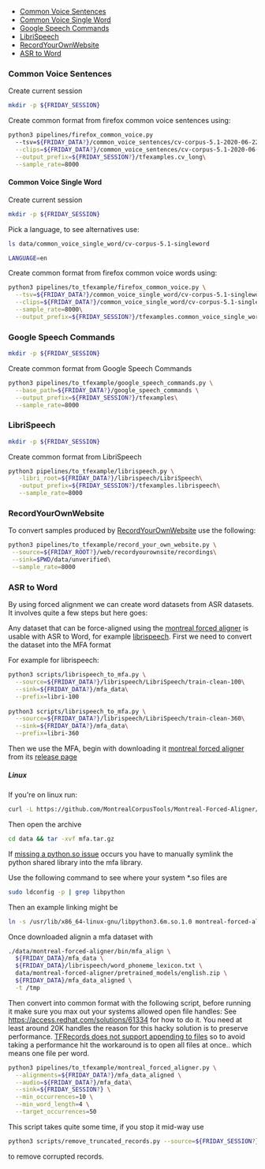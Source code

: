 - [Common Voice Sentences](#common-voice-sentences)
- [Common Voice Single Word](#common-voice-single-word)
- [Google Speech Commands](#google-speech-commands)
- [LibriSpeech](#librispeech)
- [RecordYourOwnWebsite](#recordyourownwebsite)
- [ASR to Word](#asr-to-word)

### Common Voice Sentences

Create current session

```bash
mkdir -p ${FRIDAY_SESSION}
```

Create common format from firefox common voice sentences using:

```bash
python3 pipelines/firefox_common_voice.py 
  --tsv=${FRIDAY_DATA?}/common_voice_sentences/cv-corpus-5.1-2020-06-22/sv-SE/validated.tsv \
  --clips=${FRIDAY_DATA?}/common_voice_sentences/cv-corpus-5.1-2020-06-22/sv-SE/clips \
  --output_prefix=${FRIDAY_SESSION?}/tfexamples.cv_long\
  --sample_rate=8000
```

#### Common Voice Single Word

Create current session

```bash
mkdir -p ${FRIDAY_SESSION}
```
Pick a language, to see alternatives use:

```bash
ls data/common_voice_single_word/cv-corpus-5.1-singleword
```

```bash
LANGUAGE=en
```

Create common format from firefox common voice words using:

```bash
python3 pipelines/to_tfexample/firefox_common_voice.py \
  --tsv=${FRIDAY_DATA?}/common_voice_single_word/cv-corpus-5.1-singleword/${LANGUAGE?}/validated.tsv \
  --clips=${FRIDAY_DATA?}/common_voice_single_word/cv-corpus-5.1-singleword/${LANGUAGE?}/clips \
  --sample_rate=8000\
  --output_prefix=${FRIDAY_SESSION?}/tfexamples.common_voice_single_word
```

### Google Speech Commands

```bash
mkdir -p ${FRIDAY_SESSION}
```

Create common format from Google Speech Commands

```bash
python3 pipelines/to_tfexample/google_speech_commands.py \
  --base_path=${FRIDAY_DATA?}/google_speech_commands \
  --output_prefix=${FRIDAY_SESSION?}/tfexamples\
  --sample_rate=8000
```

### LibriSpeech

```bash
mkdir -p ${FRIDAY_SESSION}
```

Create common format from LibriSpeech

```bash
python3 pipelines/to_tfexample/librispeech.py \
   -libri_root=${FRIDAY_DATA?}/librispeech/LibriSpeech\
   -output_prefix=${FRIDAY_SESSION?}/tfexamples.librispeech\
   --sample_rate=8000
```

### RecordYourOwnWebsite

To convert samples produced by [RecordYourOwnWebsite](https://github.com/JonasRSV/Friday/tree/main/web/recordyourownsite) use the following:

```bash
python3 pipelines/to_tfexample/record_your_own_website.py \
 --source=${FRIDAY_ROOT?}/web/recordyourownsite/recordings\
 --sink=$PWD/data/unverified\
 --sample_rate=8000
```

### ASR to Word

By using forced alignment we can create word datasets from ASR datasets. It involves quite a few steps but here goes:

Any dataset that can be force-aligned using the [montreal forced aligner](https://montreal-forced-aligner.readthedocs.io/en/latest/)
is usable with ASR to Word, for example [librispeech](#librispeech). First we need to convert the dataset into the MFA
format

For example for librispeech:

```bash
python3 scripts/librispeech_to_mfa.py \
  --source=${FRIDAY_DATA?}/librispeech/LibriSpeech/train-clean-100\
  --sink=${FRIDAY_DATA?}/mfa_data\
  --prefix=libri-100
  
python3 scripts/librispeech_to_mfa.py \
  --source=${FRIDAY_DATA?}/librispeech/LibriSpeech/train-clean-360\
  --sink=${FRIDAY_DATA?}/mfa_data\
  --prefix=libri-360
```

Then we use the MFA, begin with downloading it [montreal forced aligner](https://montreal-forced-aligner.readthedocs.io/en/latest/)
from its [release page](https://github.com/MontrealCorpusTools/Montreal-Forced-Aligner/releases)

##### Linux

If you're on linux run:

```bash
curl -L https://github.com/MontrealCorpusTools/Montreal-Forced-Aligner/releases/download/v1.1.0-beta.2/montreal-forced-aligner_linux.tar.gz > data/mfa.tar.gz
```

Then open the archive

```bash
cd data && tar -xvf mfa.tar.gz
```

If [missing a python.so issue](https://github.com/MontrealCorpusTools/Montreal-Forced-Aligner/issues/109)
occurs you have to manually symlink the python shared library into the mfa library.

Use the following command to see where your system *.so files are

```bash
sudo ldconfig -p | grep libpython
```

Then an example linking might be

```bash
ln -s /usr/lib/x86_64-linux-gnu/libpython3.6m.so.1.0 montreal-forced-aligner/lib/libpython3.6m.so
```

Once downloaded alignin a mfa dataset with

```bash
./data/montreal-forced-aligner/bin/mfa_align \
  ${FRIDAY_DATA}/mfa_data \
  ${FRIDAY_DATA}/librispeech/word_phoneme_lexicon.txt \
  data/montreal-forced-aligner/pretrained_models/english.zip \
  ${FRIDAY_DATA}/mfa_data_aligned \
  -t /tmp
```

Then convert into common format with the following script, before running it make sure you max out your systems allowed
open file handles: See https://access.redhat.com/solutions/61334 for how to do it. You need at least around 20K handles
the reason for this hacky solution is to preserve performance. [TFRecords does not support appending to files](https://github.com/tensorflow/tensorflow/issues/31738) so
to avoid taking a performance hit the workaround is to open all files at once.. which means one file per word. 

```bash
python3 pipelines/to_tfexample/montreal_forced_aligner.py \
  --alignments=${FRIDAY_DATA?}/mfa_data_aligned \
  --audio=${FRIDAY_DATA?}/mfa_data\
  --sink=${FRIDAY_SESSION?} \
  --min_occurrences=10 \
  --min_word_length=4 \
  --target_occurrences=50 
```

This script takes quite some time, if you stop it mid-way use 

```bash
python3 scripts/remove_truncated_records.py --source=${FRIDAY_SESSION?} 
```

to remove corrupted records.
